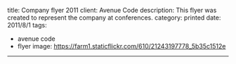 title: Company flyer 2011
client: Avenue Code
description: This flyer was created to represent the company at conferences.
category: printed
date: 2011/8/1
tags: 
- avenue code
- flyer
image: https://farm1.staticflickr.com/610/21243197778_5b35c1512e
---